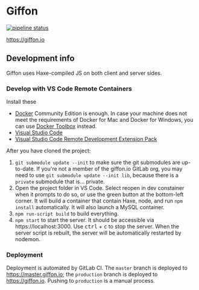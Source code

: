 # Giffon

[![pipeline status](https://gitlab.com/giffon.io/giffon/badges/master/pipeline.svg)](https://gitlab.com/giffon.io/giffon/commits/master)

https://giffon.io

## Development info

Giffon uses Haxe-compiled JS on both client and server sides.

### Develop with VS Code Remote Containers

Install these

 * [Docker](https://docs.docker.com/install/#supported-platforms)
   Community Edition is enough. In case your machine does not meet the requirements of Docker for Mac and Docker for Windows, you can use [Docker Toolbox](https://docs.docker.com/toolbox/overview/) instead.
 * [Visual Studio Code](https://code.visualstudio.com/)
 * [Visual Studio Code Remote Development Extension Pack](https://marketplace.visualstudio.com/items?itemName=ms-vscode-remote.vscode-remote-extensionpack)

After you have cloned the project:

 1. `git submodule update --init` to make sure the git submodules are up-to-date. If you're not a member of the giffon.io GitLab org, you may need to use `git submodule update --init lib`, because there is a `private` submodule that is... private.
 2. Open the project folder in VS Code. Select reopen in dev constainer when it prompts to do so, or use the green button at the bottom-left corner. It will build a container that contain Haxe, node, and run `npm install` automatically. It will also launch a MySQL container.
 3. `npm run-script build` to build everything.
 4. `npm start` to start the server. It should be accessible via https://localhost:3000. Use <kbd>ctrl</kbd> + <kbd>c</kbd> to stop the server. When the server script is rebuilt, the server will be automatically restarted by nodemon.

### Deployment

Deployment is automated by GitLab CI. The `master` branch is deployed to https://master.giffon.io; the `production` branch is deployed to https://giffon.io. Pushing to `production` is a manual process.
